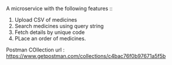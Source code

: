 A microservice with the following features :: 

1. Upload CSV of medicines
2. Search medicines using query string
3. Fetch details by unique code
4. PLace an order of medicines. 

Postman COllection url : https://www.getpostman.com/collections/c4bac76f0b97671a5f5b
